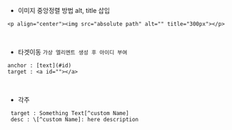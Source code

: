 
- 이미지 중앙정렬 방법  alt, title 삽입
```
<p align="center"><img src="absolute path" alt="" title="300px"></p>
```

<br>

- 타겟이동 `가상 엘리멘트 생성 후 아이디 부여`
```
anchor : [text](#id)
target : <a id=""></a>
```

<br>

- 각주
```
 target : Something Text[^custom Name]
 desc : \[^custom Name]: here description
```